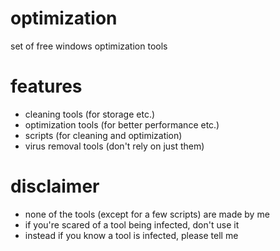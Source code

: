 # optimization
set of free windows optimization tools

# features
- cleaning tools (for storage etc.)
- optimization tools (for better performance etc.)
- scripts (for cleaning and optimization)
- virus removal tools (don't rely on just them)

# disclaimer
- none of the tools (except for a few scripts) are made by me
- if you're scared of a tool being infected, don't use it
- instead if you know a tool is infected, please tell me
